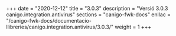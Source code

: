 +++
date        = "2020-12-12"
title       = "3.0.3"
description = "Versió 3.0.3 canigo.integration.antivirus"
sections    = "canigo-fwk-docs"
enllac		= "/canigo-fwk-docs/documentacio-llibreries/canigo.integration.antivirus/3.0.3/"
weight		= 1
+++
